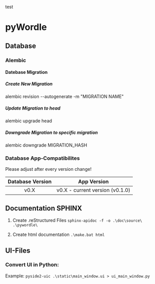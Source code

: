 test
# pyWordle

## Database
### Alembic
#### Datebase Migration
##### Create New Migration
alembic revision --autogenerate -m "MIGRATION NAME"

##### Update Migration to head
alembic upgrade head

##### Downgrade Migration to specific migration
alembic downgrade MIGRATION_HASH

### Database App-Compatibilites
Please adjust after every version change!

| Database Version  | App Version |
| :---: | :---: |
| v0.X  | v0.X - current version (v0.1.0) |

## Documentation SPHINX
1. Create .reStructured Files 
`sphinx-apidoc -f -o .\doc\source\ .\pywordle\`

2. Create html documentation
`.\make.bat html`

## UI-Files
### Convert UI in Python:
Example: `pyside2-uic .\static\main_window.ui > ui_main_window.py`
